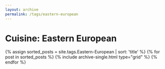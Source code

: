 ```yaml
---
layout: archive
permalink: /tags/eastern-european
---
```


# Cuisine: Eastern European

<div class="tiles">
{% assign sorted_posts = site.tags.Eastern-European | sort: 'title' %}
{% for post in sorted_posts %}
  {% include archive-single.html type="grid" %}
{% endfor %}
</div><!-- /.tiles -->
